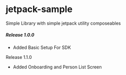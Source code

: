 # jetpack-sample
Simple Library with simple jetpack utility composeables

##### Release 1.0.0 
- Added Basic Setup For SDK


Release 1.1.0
- Added Onboarding and Person List Screen
